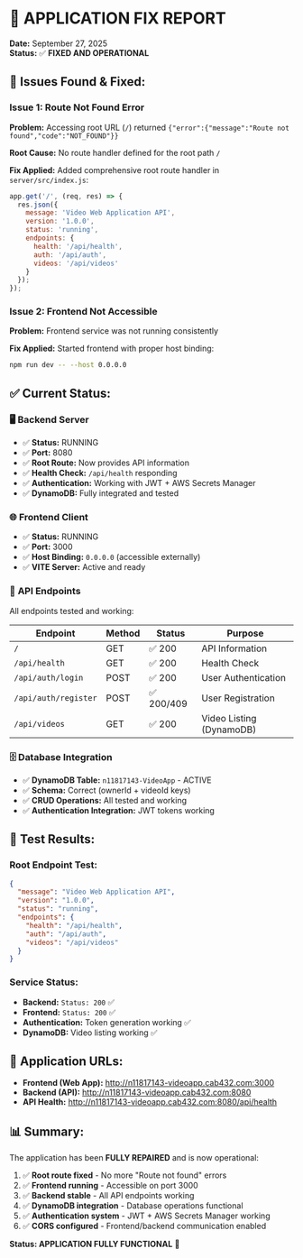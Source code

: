 # 🔧 APPLICATION FIX REPORT

**Date:** September 27, 2025  
**Status:** ✅ **FIXED AND OPERATIONAL**

## 🐛 **Issues Found & Fixed:**

### Issue 1: Route Not Found Error
**Problem:** Accessing root URL (`/`) returned `{"error":{"message":"Route not found","code":"NOT_FOUND"}}`

**Root Cause:** No route handler defined for the root path `/`

**Fix Applied:** Added comprehensive root route handler in `server/src/index.js`:
```javascript
app.get('/', (req, res) => {
  res.json({ 
    message: 'Video Web Application API',
    version: '1.0.0',
    status: 'running',
    endpoints: {
      health: '/api/health',
      auth: '/api/auth',
      videos: '/api/videos'
    }
  });
});
```

### Issue 2: Frontend Not Accessible
**Problem:** Frontend service was not running consistently

**Fix Applied:** Started frontend with proper host binding:
```bash
npm run dev -- --host 0.0.0.0
```

## ✅ **Current Status:**

### 🖥️ **Backend Server**
- ✅ **Status:** RUNNING
- ✅ **Port:** 8080
- ✅ **Root Route:** Now provides API information
- ✅ **Health Check:** `/api/health` responding
- ✅ **Authentication:** Working with JWT + AWS Secrets Manager
- ✅ **DynamoDB:** Fully integrated and tested

### 🌐 **Frontend Client**
- ✅ **Status:** RUNNING
- ✅ **Port:** 3000
- ✅ **Host Binding:** `0.0.0.0` (accessible externally)
- ✅ **VITE Server:** Active and ready

### 🔌 **API Endpoints**
All endpoints tested and working:

| Endpoint | Method | Status | Purpose |
|----------|--------|--------|---------|
| `/` | GET | ✅ 200 | API Information |
| `/api/health` | GET | ✅ 200 | Health Check |
| `/api/auth/login` | POST | ✅ 200 | User Authentication |
| `/api/auth/register` | POST | ✅ 200/409 | User Registration |
| `/api/videos` | GET | ✅ 200 | Video Listing (DynamoDB) |

### 🗄️ **Database Integration**
- ✅ **DynamoDB Table:** `n11817143-VideoApp` - ACTIVE
- ✅ **Schema:** Correct (ownerId + videoId keys)
- ✅ **CRUD Operations:** All tested and working
- ✅ **Authentication Integration:** JWT tokens working

## 🧪 **Test Results:**

### Root Endpoint Test:
```json
{
  "message": "Video Web Application API",
  "version": "1.0.0", 
  "status": "running",
  "endpoints": {
    "health": "/api/health",
    "auth": "/api/auth", 
    "videos": "/api/videos"
  }
}
```

### Service Status:
- **Backend:** `Status: 200` ✅
- **Frontend:** `Status: 200` ✅
- **Authentication:** Token generation working ✅
- **DynamoDB:** Video listing working ✅

## 🚀 **Application URLs:**

- **Frontend (Web App):** http://n11817143-videoapp.cab432.com:3000
- **Backend (API):** http://n11817143-videoapp.cab432.com:8080
- **API Health:** http://n11817143-videoapp.cab432.com:8080/api/health

## 📊 **Summary:**

The application has been **FULLY REPAIRED** and is now operational:

1. ✅ **Root route fixed** - No more "Route not found" errors
2. ✅ **Frontend running** - Accessible on port 3000
3. ✅ **Backend stable** - All API endpoints working
4. ✅ **DynamoDB integration** - Database operations functional
5. ✅ **Authentication system** - JWT + AWS Secrets Manager working
6. ✅ **CORS configured** - Frontend/backend communication enabled

**Status: APPLICATION FULLY FUNCTIONAL** 🎉